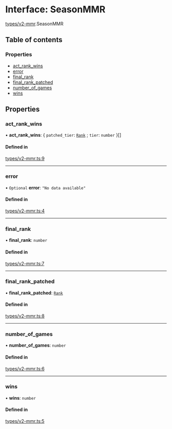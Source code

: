 # Interface: SeasonMMR

[types/v2-mmr](../modules/types_v2_mmr.md).SeasonMMR

## Table of contents

### Properties

- [act\_rank\_wins](types_v2_mmr.SeasonMMR.md#act_rank_wins)
- [error](types_v2_mmr.SeasonMMR.md#error)
- [final\_rank](types_v2_mmr.SeasonMMR.md#final_rank)
- [final\_rank\_patched](types_v2_mmr.SeasonMMR.md#final_rank_patched)
- [number\_of\_games](types_v2_mmr.SeasonMMR.md#number_of_games)
- [wins](types_v2_mmr.SeasonMMR.md#wins)

## Properties

### act\_rank\_wins

• **act\_rank\_wins**: { `patched_tier`: [`Rank`](../modules/types_general.md#rank) ; `tier`: `number`  }[]

#### Defined in

[types/v2-mmr.ts:9](https://github.com/jameslinimk/unofficial-valorant-api/blob/372bfa0/package/src/types/v2-mmr.ts#L9)

___

### error

• `Optional` **error**: ``"No data available"``

#### Defined in

[types/v2-mmr.ts:4](https://github.com/jameslinimk/unofficial-valorant-api/blob/372bfa0/package/src/types/v2-mmr.ts#L4)

___

### final\_rank

• **final\_rank**: `number`

#### Defined in

[types/v2-mmr.ts:7](https://github.com/jameslinimk/unofficial-valorant-api/blob/372bfa0/package/src/types/v2-mmr.ts#L7)

___

### final\_rank\_patched

• **final\_rank\_patched**: [`Rank`](../modules/types_general.md#rank)

#### Defined in

[types/v2-mmr.ts:8](https://github.com/jameslinimk/unofficial-valorant-api/blob/372bfa0/package/src/types/v2-mmr.ts#L8)

___

### number\_of\_games

• **number\_of\_games**: `number`

#### Defined in

[types/v2-mmr.ts:6](https://github.com/jameslinimk/unofficial-valorant-api/blob/372bfa0/package/src/types/v2-mmr.ts#L6)

___

### wins

• **wins**: `number`

#### Defined in

[types/v2-mmr.ts:5](https://github.com/jameslinimk/unofficial-valorant-api/blob/372bfa0/package/src/types/v2-mmr.ts#L5)
